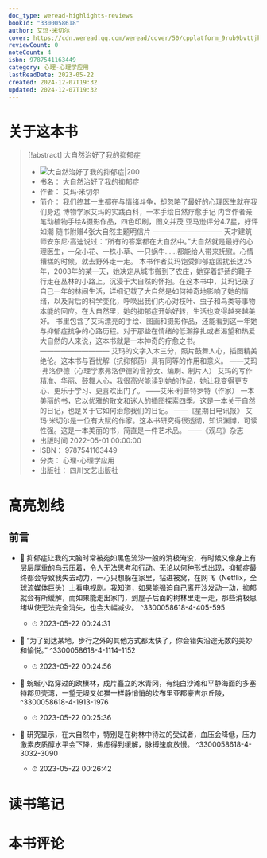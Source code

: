 ```yaml
---
doc_type: weread-highlights-reviews
bookId: "3300058618"
author: 艾玛·米切尔
cover: https://cdn.weread.qq.com/weread/cover/50/cpplatform_9rub9bvttjkvytijj1mie7/t7_cpplatform_9rub9bvttjkvytijj1mie71683873222.jpg
reviewCount: 0
noteCount: 4
isbn: 9787541163449
category: 心理-心理学应用
lastReadDate: 2023-05-22
created: 2024-12-07T19:32
updated: 2024-12-07T19:32
---
```

# 关于这本书
> [!abstract] 大自然治好了我的抑郁症
> - ![ 大自然治好了我的抑郁症|200](https://cdn.weread.qq.com/weread/cover/50/cpplatform_9rub9bvttjkvytijj1mie7/t7_cpplatform_9rub9bvttjkvytijj1mie71683873222.jpg)
> - 书名： 大自然治好了我的抑郁症
> - 作者： 艾玛·米切尔
> - 简介： 我们终其一生都在与情绪斗争，却忽略了最好的心理医生就在我们身边
 博物学家艾玛的实践百科，一本手绘自然疗愈手记
 内含作者亲笔动植物手绘&摄影作品，四色印刷，图文并茂
 亚马逊评分4.7星，好评如潮
 随书附赠4张大自然主题明信片
——————————
天才建筑师安东尼·高迪说过：“所有的答案都在大自然中。”大自然就是最好的心理医生，一朵小花、一株小草、一只蜗牛……都能给人带来抚慰。心情糟糕的时候，就去野外走一走。
本书作者艾玛饱受抑郁症困扰长达25年，2003年的某一天，她决定从城市搬到了农庄，她穿着舒适的鞋子行走在丛林的小路上，沉浸于大自然的怀抱。在这本书中，艾玛记录了自己一年的林间生活，详细记载了大自然是如何神奇地影响了她的情绪，以及背后的科学变化，呼唤出我们内心对枝叶、虫子和鸟类等事物本能的回应。在大自然里，她的抑郁症开始好转，生活也变得越来越美好。
书里包含了艾玛漂亮的手绘、图画和摄影作品，还能看到这一年她与抑郁症抗争的心路历程。对于那些在情绪的低潮挣扎或者渴望和热爱大自然的人来说，这本书就是一本神奇的疗愈之书。
——————————
艾玛的文字入木三分，照片鼓舞人心，插图精美绝伦。这本书与百忧解（抗抑郁药）具有同等的作用和意义。
——艾玛·弗洛伊德（心理学家弗洛伊德的曾孙女、编刷、制片人）
艾玛的写作精准、华丽、鼓舞人心，我很高兴能读到她的作品，她让我变得更专心、更乐于学习、更喜欢出门了。
——艾米·利普特罗特（作家）
一本美丽的书，它以优雅的散文和迷人的插图探索四季。这是一本关于自然的日记，也是关于它如何治愈我们的日记。
——《星期日电讯报》
艾玛·米切尔是一位有大赋的作家。这本书研究得很透彻，知识渊博，可读性强。这是一本美丽的书，简直是一件艺术品。
——《观鸟》杂志
> - 出版时间 2022-05-01 00:00:00
> - ISBN： 9787541163449
> - 分类： 心理-心理学应用
> - 出版社： 四川文艺出版社

# 高亮划线

## 前言


- 📌 抑郁症让我的大脑时常被宛如黑色流沙一般的消极淹没，有时候又像身上有层层厚重的乌云压着，令人无法思考和行动。无论以何种形式出现，抑郁症最终都会导致我失去动力，一心只想躲在家里，钻进被窝，在网飞（Netflix，全球流媒体巨头）上看电视剧。我知道，如果能强迫自己离开沙发动一动，抑郁就会有所缓解，而如果能走出家门，到屋子后面的树林里走一走，那些消极思绪纵使无法完全消失，也会大幅减少。 ^3300058618-4-405-595
    - ⏱ 2023-05-22 00:24:31 

- 📌 “为了到达某地，步行之外的其他方式都太快了，你会错失沿途无数的美妙和愉悦。” ^3300058618-4-1114-1152
    - ⏱ 2023-05-22 00:24:56 

- 📌 蜿蜒小路穿过的欧榛林，成片矗立的水青冈，有纯白沙滩和平静海面的多塞特郡贝壳湾，一望无垠又如猫一样静悄悄的坎布里亚郡豪吉尔丘陵， ^3300058618-4-1913-1976
    - ⏱ 2023-05-22 00:25:36 

- 📌 研究显示，在大自然中，特别是在树林中待过的受试者，血压会降低，压力激素皮质醇水平会下降，焦虑得到缓解，脉搏速度放慢。 ^3300058618-4-3032-3090
    - ⏱ 2023-05-22 00:26:42 
# 读书笔记

# 本书评论
